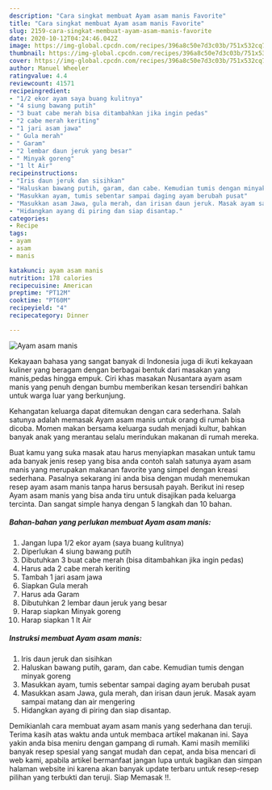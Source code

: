 ```yaml
---
description: "Cara singkat membuat Ayam asam manis Favorite"
title: "Cara singkat membuat Ayam asam manis Favorite"
slug: 2159-cara-singkat-membuat-ayam-asam-manis-favorite
date: 2020-10-12T04:24:46.042Z
image: https://img-global.cpcdn.com/recipes/396a8c50e7d3c03b/751x532cq70/ayam-asam-manis-foto-resep-utama.jpg
thumbnail: https://img-global.cpcdn.com/recipes/396a8c50e7d3c03b/751x532cq70/ayam-asam-manis-foto-resep-utama.jpg
cover: https://img-global.cpcdn.com/recipes/396a8c50e7d3c03b/751x532cq70/ayam-asam-manis-foto-resep-utama.jpg
author: Manuel Wheeler
ratingvalue: 4.4
reviewcount: 41571
recipeingredient:
- "1/2 ekor ayam saya buang kulitnya"
- "4 siung bawang putih"
- "3 buat cabe merah bisa ditambahkan jika ingin pedas"
- "2 cabe merah keriting"
- "1 jari asam jawa"
- " Gula merah"
- " Garam"
- "2 lembar daun jeruk yang besar"
- " Minyak goreng"
- "1 lt Air"
recipeinstructions:
- "Iris daun jeruk dan sisihkan"
- "Haluskan bawang putih, garam, dan cabe. Kemudian tumis dengan minyak goreng"
- "Masukkan ayam, tumis sebentar sampai daging ayam berubah pusat"
- "Masukkan asam Jawa, gula merah, dan irisan daun jeruk. Masak ayam sampai matang dan air mengering"
- "Hidangkan ayang di piring dan siap disantap."
categories:
- Recipe
tags:
- ayam
- asam
- manis

katakunci: ayam asam manis 
nutrition: 178 calories
recipecuisine: American
preptime: "PT12M"
cooktime: "PT60M"
recipeyield: "4"
recipecategory: Dinner

---
```



![Ayam asam manis](https://img-global.cpcdn.com/recipes/396a8c50e7d3c03b/751x532cq70/ayam-asam-manis-foto-resep-utama.jpg)

Kekayaan bahasa yang sangat banyak di Indonesia juga di ikuti kekayaan kuliner yang beragam dengan berbagai bentuk dari masakan yang manis,pedas hingga empuk. Ciri khas masakan Nusantara ayam asam manis yang penuh dengan bumbu memberikan kesan tersendiri bahkan untuk warga luar yang berkunjung.


Kehangatan keluarga dapat ditemukan dengan cara sederhana. Salah satunya adalah memasak Ayam asam manis untuk orang di rumah bisa dicoba. Momen makan bersama keluarga sudah menjadi kultur, bahkan banyak anak yang merantau selalu merindukan makanan di rumah mereka.



Buat kamu yang suka masak atau harus menyiapkan masakan untuk tamu ada banyak jenis resep yang bisa anda contoh salah satunya ayam asam manis yang merupakan makanan favorite yang simpel dengan kreasi sederhana. Pasalnya sekarang ini anda bisa dengan mudah menemukan resep ayam asam manis tanpa harus bersusah payah.
Berikut ini resep Ayam asam manis yang bisa anda tiru untuk disajikan pada keluarga tercinta. Dan sangat simple hanya dengan 5 langkah dan 10 bahan.


<!--inarticleads1-->

##### Bahan-bahan yang perlukan membuat Ayam asam manis:

1. Jangan lupa 1/2 ekor ayam (saya buang kulitnya)
1. Diperlukan 4 siung bawang putih
1. Dibutuhkan 3 buat cabe merah (bisa ditambahkan jika ingin pedas)
1. Harus ada 2 cabe merah keriting
1. Tambah 1 jari asam jawa
1. Siapkan  Gula merah
1. Harus ada  Garam
1. Dibutuhkan 2 lembar daun jeruk yang besar
1. Harap siapkan  Minyak goreng
1. Harap siapkan 1 lt Air




<!--inarticleads2-->

##### Instruksi membuat  Ayam asam manis:

1. Iris daun jeruk dan sisihkan
1. Haluskan bawang putih, garam, dan cabe. Kemudian tumis dengan minyak goreng
1. Masukkan ayam, tumis sebentar sampai daging ayam berubah pusat
1. Masukkan asam Jawa, gula merah, dan irisan daun jeruk. Masak ayam sampai matang dan air mengering
1. Hidangkan ayang di piring dan siap disantap.




Demikianlah cara membuat ayam asam manis yang sederhana dan teruji. Terima kasih atas waktu anda untuk membaca artikel makanan ini. Saya yakin anda bisa meniru dengan gampang di rumah. Kami masih memiliki banyak resep spesial yang sangat mudah dan cepat, anda bisa mencari di web kami, apabila artikel bermanfaat jangan lupa untuk bagikan dan simpan halaman website ini karena akan banyak update terbaru untuk resep-resep pilihan yang terbukti dan teruji. Siap Memasak !!. 
